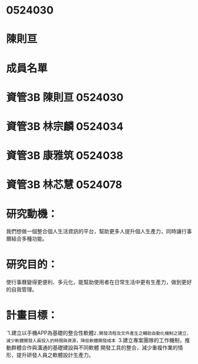 # 0524030
# 陳則亘
# 成員名單
# 資管3B 陳則亘 0524030
# 資管3B 林宗麟 0524034
# 資管3B 康雅筑 0524038
# 資管3B 林芯慧 0524078
# 研究動機：
我們想做一個整合個人生活資訊的平台，幫助更多人提升個人生產力，同時讓行事曆結合多種功能。
# 研究目的：
使行事曆變得更便利、多元化，能幫助使用者在日常生活中更有生產力，做到更好的自我管理。
# 計畫目標：
`1.建立以手機APP為基礎的整合性軟體``2.開發流程及文件產生之輔助自動化機制之建立，減少軟體開發人員投入的時間與資源，降低軟體開發成本
``3.建立專案團隊的工作機制，推動群體合作與溝通的基礎建設與不同軟體 開發工具的整合，減少重複作業的情形，提升研發人員之軟體設計生產力。
